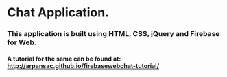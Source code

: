 # Chat Application.

### This application is built using HTML, CSS, jQuery and Firebase for Web.

#### A tutorial for the same can be found at: http://arpansac.github.io/firebasewebchat-tutorial/
